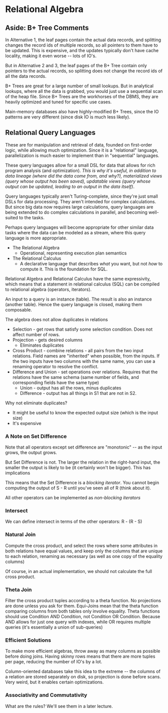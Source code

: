 # Relational Algebra

## Aside: B+ Tree Comments

In Alternative 1, the leaf pages contain the actual data records, and splitting changes the record ids of multiple records, so all pointers to them have to be updated. This is expensive, and the updates typically don't have cache locality, making it even worse -- lots of IO's.

But in Alternative 2 and 3, the leaf pages of the B+ Tree contain only pointers to the actual records, so splitting does not change the record ids of all the data records.

B+ Trees are great for a large number of small lookups. But in analytical lookups, where all the data is grabbed, you would just use a sequential scan of the heap file. Since B+ Trees are the workhorses of the DBMS, they are heavily optimized and tuned for specific use cases.

Main-memory databases also have highly-modified B+ Trees, since the IO patterns are very different (since disk IO is much less likely).

## Relational Query Languages

These are for manipulation and retrieval of data, founded on first-order logic, while allowing much optimization. Since it is a "relational" language, parallelization is much easier to implement than in "sequential" languages.

These query languages allow for a small DSL for  data that allows for rich program analysis (and optimization). *This is why it's useful, in addition to data lineage (where did the data come from, and why?), materialized views (query whose output has been saved), updatable views (query whose output can be updated, leading to an output in the data itself)*.

Query languages typically aren't Turing-complete, since they're just small DSLs for data processing. They aren't intended for complex calculations. But since big data now requires large calculations, query languages are being extended to do complex calculations in parallel, and becoming well-suited to the tasks.

Perhaps query languages will become appropriate for other similar data tasks where the data can be modeled as a stream, where this query language is more appropriate.

* The Relational Algebra
  * Operational, representing execution plan semantics
* The Relational Calculus
  * A declarative language that describes *what* you want, but not *how* to compute it. This is the foundation for SQL.

Relational Algebra and Relational Calculus have the same expressivity, which means that a statement in relational calculus (SQL) can be compiled to relational algebra (operators, iterators).

An input to a query is an instance (table). The result is also an instance (another table). Hence the query language is closed, making them composable.

The algebra does not allow duplicates in relations

* Selection - get rows that satisfy some selection condition. Does not affect number of rows.
* Projection - gets desired columns
  * Eliminates duplicates
* Cross Product - combine relations - all pairs from the two input relations. Field names are "inherited" when possible, from the inputs. If the two inputs have two columns with the same name, you can use a renaming operator to resolve the conflict.
* Difference and Union - set operations over relations. Requires that the relations have the same schema (same number of fields, and corresponding fields have the same type)
  * Union - output has all the rows, minus duplicates
  * Difference - output has all things in S1 that are not in S2.

Why not eliminate duplicates?

* It might be useful to know the expected output size (which is the input size)
* It's expensive

### A Note on Set Difference

Note that all operators except set difference are "monotonic" -- as the input grows, the output grows.

But Set Difference is not. The larger the relation in the right-hand input, the smaller the output is likely to be (it certainly won't be bigger). This has implications

This means that the Set Difference is a *blocking iterator*. You cannot begin computing the output of S - R until you've seen all of R (think about it).

All other operators can be implemented as *non-blocking iterators*

### Intersect

We can define intersect in terms of the other operators: R - (R - S)

### Natural Join

Compute the cross product, and select the rows where some attributes in both relations have equal values, and keep only the columns that are unique to each relation, renaming as necessary (as well as one copy of the equality columns)

Of course, in an actual implementation, we should not calculate the full cross product.

### Theta Join

Filter the cross product tuples according to a theta function. No projections are done unless you ask for them. Equi-Joins mean that the theta function comparing columns from both tables only involve equality. Theta functions should use Condition AND Condition, not Condition OR Condition. Because AND allows for just one query with indexes, while OR requires multiple queries (it's essentially a union of sub-queries)

### Efficient Solutions

To make more efficient algebras, throw away as many columns as possible before doing joins. Having skinny rows means that there are more tuples per page, reducing the number of IO's by a lot.

Column-oriented databases take this idea to the extreme -- the columns of a relation are stored separately on disk, so projection is done before scans. Very weird, but it enables certain optimizations.

### Associativity and Commutativity

What are the rules? We'll see them in a later lecture.










